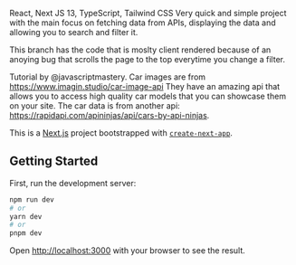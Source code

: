 React, Next JS 13, TypeScript, Tailwind CSS
Very quick and simple project with the main focus on fetching data from APIs, displaying the data and allowing you to search and filter it.

This branch has the code that is moslty client rendered because of an anoying bug that scrolls the page to the top everytime you change a filter.

Tutorial by @javascriptmastery. 
Car images are from https://www.imagin.studio/car-image-api
They have an amazing api that allows you to access high quality car models that you can showcase them on your site.
The car data is from another api: https://rapidapi.com/apininjas/api/cars-by-api-ninjas.


This is a [Next.js](https://nextjs.org/) project bootstrapped with [`create-next-app`](https://github.com/vercel/next.js/tree/canary/packages/create-next-app).

## Getting Started

First, run the development server:

```bash
npm run dev
# or
yarn dev
# or
pnpm dev
```

Open [http://localhost:3000](http://localhost:3000) with your browser to see the result.
